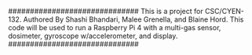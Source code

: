 ##############################
This is a project for CSC/CYEN-132. 
Authored By Shashi Bhandari, Malee Grenella, and Blaine Hord. 
This code will be used to run a Raspberry Pi 4 with a multi-gas sensor, dosimeter, gyroscope w/accelerometer, and display. 
##############################